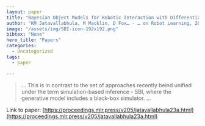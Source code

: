 ```yaml
---
layout: paper
title: "Bayesian Object Models for Robotic Interaction with Differentiable Probabilistic Programming"
author: "KM Jatavallabhula, M Macklin, D Fox… - … on Robot Learning, 2023 - proceedings.mlr.press"
image: "/assets/img/SBI-icon-192x192.png"
bibtex: "None"
hero_title: "Papers"
categories:
  - Uncategorized
tags:
  - paper

---
```

>… This is in contrast to the set of approaches recently beind unified under the term simulation-based inference - SBI, where the generative model includes a black-box simulator. …

Link to paper: [https://proceedings.mlr.press/v205/jatavallabhula23a.html](https://proceedings.mlr.press/v205/jatavallabhula23a.html)


